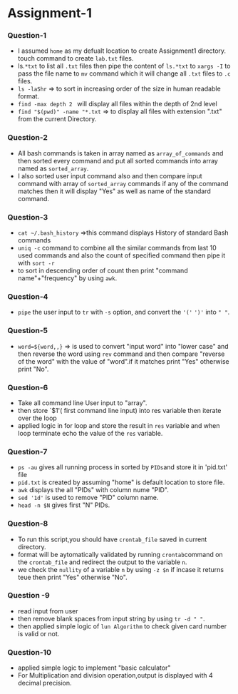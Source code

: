 
# Assignment-1


### Question-1
   - I assumed `home` as my defualt location to create Assignment1 directory.
   touch command to create `lab.txt` files.
  - ls.`*txt` to list all `.txt` files then pipe the content of `ls.*txt` to  `xargs -I` to pass the  file name to `mv` command which it will change all `.txt` files to `.c` files.
   - `ls -laShr` => to sort in increasing order of the size in human readable format.
   - `find -max depth 2 ` will display all files within the depth of 2nd level
   - `find "$(pwd)" -name "*.txt` => to display all files with extension ".txt" from the current Directory.
 
  

### Question-2 
  - All bash commands is taken in array named as `array_of_commands` and then sorted every command and put all sorted commands into array named as `sorted_array`.
  - I also sorted user input command also and then compare input command with array of `sorted_array` commands if any of the command matches then it will display "Yes" as well as name of the standard command.
  
  
### Question-3
   - `cat ~/.bash_history` =>this command displays History of standard Bash commands
   - `uniq -c` command to combine all the similar commands from last 10 used commands and also the count of specified command then pipe it with `sort -r`
   - to sort in descending order of count then print "command name"+"frequency" by using `awk`.
   
   
### Question-4
  - `pipe` the user input to `tr` with `-s` option, and convert the `'('` `')'` into `" "`.
   

### Question-5
 - `word=${word,,}` => is used to convert "input word" into "lower case" and then reverse the word using `rev` command and then compare "reverse of the word" with the value of "word".if it matches print "Yes" otherwise print "No".
 
 ### Question-6
  - Take all command line User input to "array".
  - then store `$1'( first command line input) into res variable then iterate over the loop 
  - applied logic in for loop and store the result in `res`
 variable and when loop terminate echo the value of the `res` variable.


### Question-7
  - `ps -au` gives all running process in sorted by `PIDs`and store it in 'pid.txt' file 
  - `pid.txt` is created by assuming "home" is default location to store file.
  - `awk` displays the all "PIDs" with column nume "PID".
  - `sed '1d'` is used to remove "PID" column name.
  - `head -n $N` gives first "N" PIDs.
  
### Question-8
 - To run this script,you should have `crontab_file` saved in current directory.
 -  format will be aytomatically validated by running `crontab`command on the `crontab_file` and redirect the output to the variable `n`.
 -  we check the `nullity` of a variable `n` by using `-z $n` if incase it  returns teue then print "Yes" otherwise "No".
  
  
### Question -9
  - read input from user
  - then remove blank spaces from input string by using `tr -d " "`.
  - then applied simple logic of `lun Algorithm` to check given card number is valid or not.
  
  
### Question-10
   - applied simple logic to implement "basic calculator"
   - For Multiplication and division operation,output is displayed with 4 decimal precision.
   